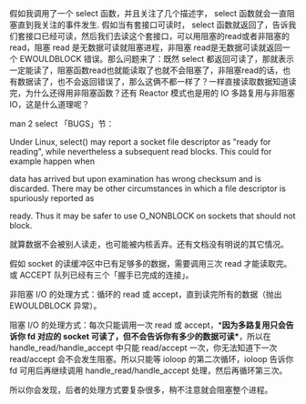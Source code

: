 假如我调用了一个 select 函数，并且关注了几个描述字， select 函数就会一直阻塞直到我关注的事件发生. 假如当有套接口可读时， select 函数就返回了，告诉我们套接口已经可读，然后我们去读这个套接口，可以用阻塞的read或者非阻塞的 read，阻塞 read 是无数据可读就阻塞进程，非阻塞 read是无数据可读就返回一个 EWOULDBLOCK 错误。那么问题来了：既然 select 都返回可读了，那就表示一定能读了，阻塞函数read也就能读取了也就不会阻塞了，非阻塞read的话，也有数据读了，也不会返回错误了，那么这俩不都一样了？一样直接读取数据知道读完，为什么还得用非阻塞函数？还有 Reactor 模式也是用的 IO 多路复用与非阻塞 IO，这是什么道理呢？

man 2 select 「BUGS」节：

Under Linux, select() may report a socket file descriptor as "ready for reading", while nevertheless a subsequent read blocks. This could for example happen when

data has arrived but upon examination has wrong checksum and is discarded. There may be other circumstances in which a file descriptor is spuriously reported as

ready. Thus it may be safer to use O_NONBLOCK on sockets that should not block.

就算数据不会被别人读走，也可能被内核丢弃。还有文档没有明说的其它情况。

假如 socket 的读缓冲区中已有足够多的数据，需要调用三次 read 才能读取完。或 ACCEPT 队列已经有三个「握手已完成的连接」。

非阻塞 I/O 的处理方式：循环的 read 或 accept，直到读完所有的数据（抛出 EWOULDBLOCK 异常）。

阻塞 I/O 的处理方式：每次只能调用一次 read 或 accept，***因为多路复用只会告诉你 fd 对应的 socket 可读了，但不会告诉你有多少的数据可读\***，所以在 handle_read/handle_accept 中只能 read/accept 一次，你无法知道下一次 read/accept 会不会发生阻塞。所以只能等 ioloop 的第二次循环，ioloop 告诉你 fd 可用后再继续调用 handle_read/handle_accept 处理，然后再循环第三次。

所以你会发现，后者的处理方式要复杂很多，稍不注意就会阻塞整个进程。